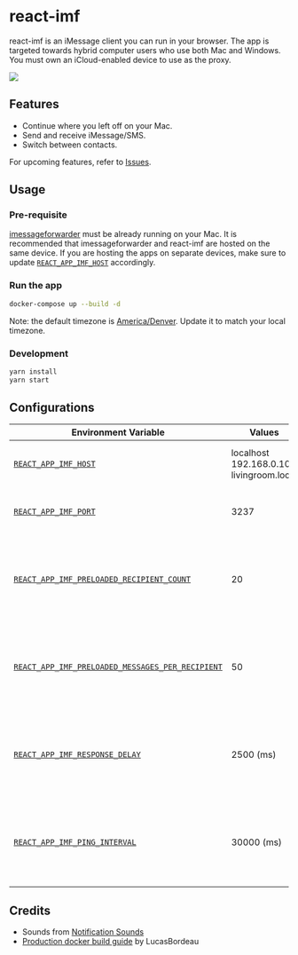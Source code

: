 # react-imf

react-imf is an iMessage client you can run in your browser. The app is targeted towards hybrid computer users who use both Mac and Windows. You must own an iCloud-enabled device to use as the proxy.

<img src="https://user-images.githubusercontent.com/20038316/139573787-503d238b-ab1e-4f83-b376-e9049ea3d22d.png" />

## Features

* Continue where you left off on your Mac.
* Send and receive iMessage/SMS.
* Switch between contacts.

For upcoming features, refer to [Issues](https://github.com/jaeseopark/react-imf/issues).

## Usage

### Pre-requisite

[imessageforwarder](https://github.com/jaeseopark/imessageforwarder) must be already running on your Mac. It is recommended that imessageforwarder and react-imf are hosted on the same device. If you are hosting the apps on separate devices, make sure to update [`REACT_APP_IMF_HOST`](docker-compose.yml#L8) accordingly.

### Run the app

```bash
docker-compose up --build -d
```

Note: the default timezone is [America/Denver](docker-compose.yml#L15). Update it to match your local timezone.

### Development

```bash
yarn install
yarn start
```

## Configurations

|Environment Variable|Values|Notes|
|---|---|---|
|[`REACT_APP_IMF_HOST`](docker-compose.yml#L8)|localhost<br>192.168.0.100<br>livingroom.local|The hostname of the imessageforwarder server.|
|[`REACT_APP_IMF_PORT`](docker-compose.yml#L9)|3237|The port the imessageforwarder server is listening to.|
|[`REACT_APP_IMF_PRELOADED_RECIPIENT_COUNT`](.env.development#L1)|20|<p>_Only in the mock mode_</p>The number of people that will appear in the sidebar.|
|[`REACT_APP_IMF_PRELOADED_MESSAGES_PER_RECIPIENT`](.env.development#L2)|50|<p>_Only in the mock mode_</p>The number of preloaded messages per person.|
|[`REACT_APP_IMF_RESPONSE_DELAY`](.env.development#L3)|2500 (ms)|<p>_Only in the mock mode_</p>How long it will take for someone to respond to your message.|
|[`REACT_APP_IMF_PING_INTERVAL`](.env.development#L4)|30000 (ms)|<p>_Only in the mock mode_</p>The frequency of the random incoming messages.|

## Credits

* Sounds from [Notification Sounds](https://notificationsounds.com/)
* [Production docker build guide](https://stackoverflow.com/a/68046584) by LucasBordeau
